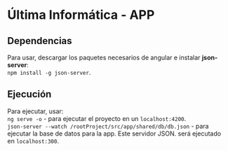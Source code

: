 # Última Informática - APP

## Dependencias
Para usar, descargar los paquetes necesarios de angular e instalar **json-server**:  
```npm install -g json-server```.  


## Ejecución
Para ejecutar, usar:  
```ng serve -o``` - para ejecutar el proyecto en un ```localhost:4200```.  
```json-server --watch /rootProject/src/app/shared/db/db.json``` - para ejecutar la base de datos para la app. 
Este servidor JSON. será ejecutado en ```localhost:300```.
